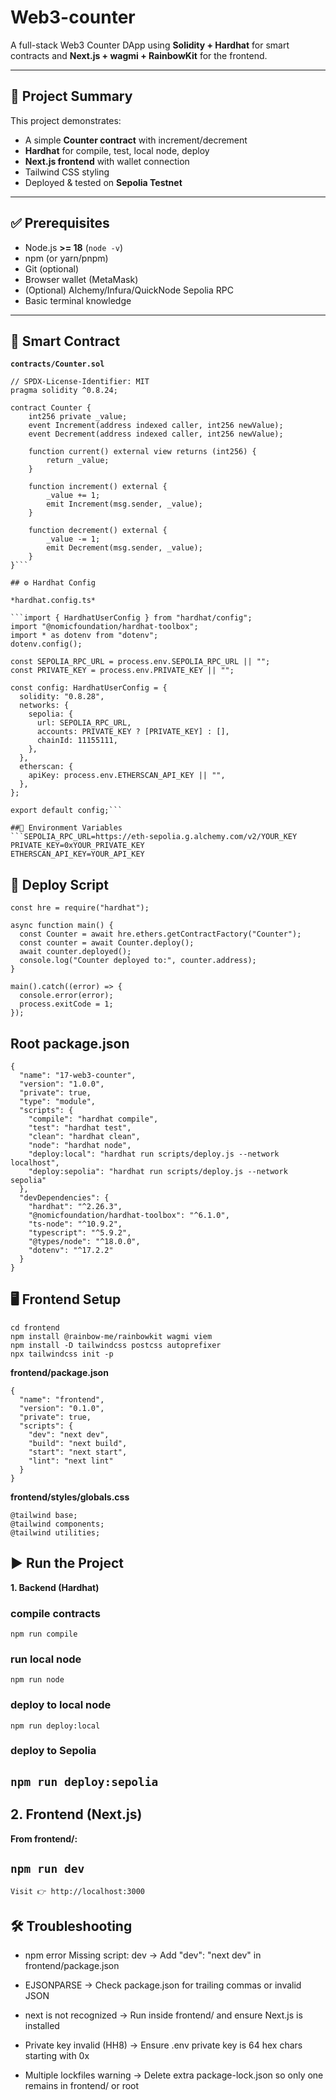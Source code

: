 # Web3-counter

A full-stack Web3 Counter DApp using **Solidity + Hardhat** for smart contracts and **Next.js + wagmi + RainbowKit** for the frontend.

---

## 🚀 Project Summary
This project demonstrates:
- A simple **Counter contract** with increment/decrement
- **Hardhat** for compile, test, local node, deploy
- **Next.js frontend** with wallet connection
- Tailwind CSS styling
- Deployed & tested on **Sepolia Testnet**

---

## ✅ Prerequisites
- Node.js **>= 18** (`node -v`)
- npm (or yarn/pnpm)
- Git (optional)
- Browser wallet (MetaMask)
- (Optional) Alchemy/Infura/QuickNode Sepolia RPC
- Basic terminal knowledge

---
## 📜 Smart Contract

**`contracts/Counter.sol`**
```solidity
// SPDX-License-Identifier: MIT
pragma solidity ^0.8.24;

contract Counter {
    int256 private _value;
    event Increment(address indexed caller, int256 newValue);
    event Decrement(address indexed caller, int256 newValue);

    function current() external view returns (int256) {
        return _value;
    }

    function increment() external {
        _value += 1;
        emit Increment(msg.sender, _value);
    }

    function decrement() external {
        _value -= 1;
        emit Decrement(msg.sender, _value);
    }
}```

## ⚙️ Hardhat Config

*hardhat.config.ts*

```import { HardhatUserConfig } from "hardhat/config";
import "@nomicfoundation/hardhat-toolbox";
import * as dotenv from "dotenv";
dotenv.config();

const SEPOLIA_RPC_URL = process.env.SEPOLIA_RPC_URL || "";
const PRIVATE_KEY = process.env.PRIVATE_KEY || "";

const config: HardhatUserConfig = {
  solidity: "0.8.28",
  networks: {
    sepolia: {
      url: SEPOLIA_RPC_URL,
      accounts: PRIVATE_KEY ? [PRIVATE_KEY] : [],
      chainId: 11155111,
    },
  },
  etherscan: {
    apiKey: process.env.ETHERSCAN_API_KEY || "",
  },
};

export default config;```

##🔑 Environment Variables 
```SEPOLIA_RPC_URL=https://eth-sepolia.g.alchemy.com/v2/YOUR_KEY
PRIVATE_KEY=0xYOUR_PRIVATE_KEY
ETHERSCAN_API_KEY=YOUR_API_KEY
```

## 🚀 Deploy Script
```
const hre = require("hardhat");

async function main() {
  const Counter = await hre.ethers.getContractFactory("Counter");
  const counter = await Counter.deploy();
  await counter.deployed();
  console.log("Counter deployed to:", counter.address);
}

main().catch((error) => {
  console.error(error);
  process.exitCode = 1;
});
```

## Root package.json

```
{
  "name": "17-web3-counter",
  "version": "1.0.0",
  "private": true,
  "type": "module",
  "scripts": {
    "compile": "hardhat compile",
    "test": "hardhat test",
    "clean": "hardhat clean",
    "node": "hardhat node",
    "deploy:local": "hardhat run scripts/deploy.js --network localhost",
    "deploy:sepolia": "hardhat run scripts/deploy.js --network sepolia"
  },
  "devDependencies": {
    "hardhat": "^2.26.3",
    "@nomicfoundation/hardhat-toolbox": "^6.1.0",
    "ts-node": "^10.9.2",
    "typescript": "^5.9.2",
    "@types/node": "^18.0.0",
    "dotenv": "^17.2.2"
  }
}
```

## 🖥️ Frontend Setup

```npx create-next-app@latest frontend --ts
cd frontend
npm install @rainbow-me/rainbowkit wagmi viem
npm install -D tailwindcss postcss autoprefixer
npx tailwindcss init -p
```

**frontend/package.json** 
```
{
  "name": "frontend",
  "version": "0.1.0",
  "private": true,
  "scripts": {
    "dev": "next dev",
    "build": "next build",
    "start": "next start",
    "lint": "next lint"
  }
}
```


**frontend/styles/globals.css**
```
@tailwind base;
@tailwind components;
@tailwind utilities;
```

## ▶️ Run the Project
**1. Backend (Hardhat)**

### compile contracts
```npm run compile```

### run local node
```npm run node```

### deploy to local node
```npm run deploy:local```

### deploy to Sepolia
```npm run deploy:sepolia```
---

## 2. Frontend (Next.js)

**From frontend/:**

```npm run dev```
---

```Visit 👉 http://localhost:3000```

## 🛠️ Troubleshooting

- npm error Missing script: dev → Add "dev": "next dev" in frontend/package.json

- EJSONPARSE → Check package.json for trailing commas or invalid JSON

- next is not recognized → Run inside frontend/ and ensure Next.js is installed

- Private key invalid (HH8) → Ensure .env private key is 64 hex chars starting with 0x

- Multiple lockfiles warning → Delete extra package-lock.json so only one remains in frontend/ or root

